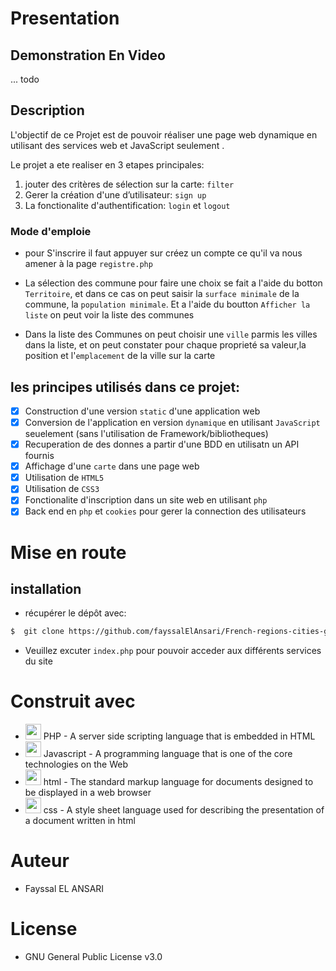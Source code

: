 # Presentation
## Demonstration En Video
... todo    

## Description
L'objectif de ce Projet est de pouvoir réaliser une page web dynamique en utilisant des services web et JavaScript seulement .

Le projet a ete realiser en 3 etapes principales:
1. jouter des critères de sélection sur la carte: `filter`
2. Gerer la création d'une d’utilisateur: `sign up`
3. La fonctionalite d'authentification: `login` et `logout`

### Mode d'emploie
*  pour S'inscrire il faut appuyer sur créez un compte ce qu'il va nous amener à la page `registre.php`

* La sélection des commune pour faire une choix se fait a l'aide du botton `Territoire`, et dans ce cas on peut saisir la `surface minimale` de la commune, la `population minimale`. Et a l'aide du boutton `Afficher la liste` on peut voir la liste des communes

* Dans la liste des Communes on peut choisir une `ville` parmis les villes dans la liste, et on peut constater pour chaque proprieté sa valeur,la position et l'`emplacement` de la ville sur la carte

## les principes utilisés dans ce projet:
* [x] Construction d'une version `static` d'une application web
* [x] Conversion de l'application en version `dynamique` en utilisant `JavaScript` seuelement (sans l'utilisation de Framework/bibliotheques) 
* [x] Recuperation de des donnes a partir d'une BDD en utilisatn un API fournis
* [x] Affichage d'une `carte` dans une page web 
* [x] Utilisation de `HTML5`
* [x] Utilisation de `CSS3` 
* [x] Fonctionalite d'inscription dans un site web en utilisant `php`
* [x] Back end en `php` et `cookies` pour gerer la connection des utilisateurs

# Mise en route
## installation
* récupérer le dépôt avec:
 ```bash
 $  git clone https://github.com/fayssalElAnsari/French-regions-cities-guide-website.git 
 ```

* Veuillez excuter `index.php` pour pouvoir acceder aux différents services du site

# Construit avec
* <img src="https://p0.storage.canalblog.com/07/66/388561/21364831.png" width="25">  PHP - A server side scripting language that is embedded in HTML
* <img src="https://icons-for-free.com/iconfiles/png/512/super+tiny+icons+javascript-1324450741921820748.png" width="25">  Javascript  - A programming language that is one of the core technologies on the Web
* <img src="https://freeiconshop.com/wp-content/uploads/edd/html-flat.png" width="25">  html  - The standard markup language for documents designed to be displayed in a web browser
* <img src="https://cdn-icons-png.flaticon.com/512/29/29088.png" width="25">  css - A style sheet language used for describing the presentation of a document written in html

# Auteur
* Fayssal EL ANSARI

# License
* GNU General Public License v3.0





